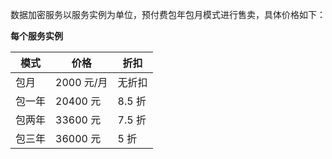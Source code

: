 数据加密服务以服务实例为单位，预付费包年包月模式进行售卖，具体价格如下：

**每个服务实例**

| 模式 | 价格 | 折扣 | 
|---------|---------|------------|
| 包月 | 2000 元/月 | 无折扣 | 
| 包一年 | 20400 元 | 8.5 折 | 
| 包两年 | 33600 元 | 7.5 折 | 
| 包三年 | 36000 元 | 5 折 | 
